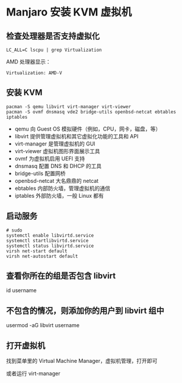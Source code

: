 # Manjaro 安装 KVM 虚拟机

## 检查处理器是否支持虚拟化

```
LC_ALL=C lscpu | grep Virtualization
```

AMD 处理器显示：

```
Virtualization: AMD-V
```

## 安装 KVM

```
pacman -S qemu libvirt virt-manager virt-viewer
pacman -S ovmf dnsmasq vde2 bridge-utils openbsd-netcat ebtables iptables
```

- qemu 向 Guest OS 模拟硬件（例如，CPU，网卡，磁盘，等）
- libvirt 提供管理虚拟机和其它虚拟化功能的工具和 API
- virt-manager 是管理虚拟机的 GUI
- virt-viewer 虚拟机图形界面展示工具
- ovmf 为虚拟机启用 UEFI 支持
- dnsmasq 配置 DNS 和 DHCP 的工具
- bridge-utils 配置网桥
- openbsd-netcat 大名鼎鼎的 netcat
- ebtables 内部防火墙，管理虚拟机的通信
- iptables 外部防火墙，一般 Linux 都有

## 启动服务

```
# sudo
systemctl enable libvirtd.service
systemctl startlibvirtd.service
systemctl status libvirtd.service
virsh net-start default
virsh net-autostart default
```

## 查看你所在的组是否包含 libvirt

id username

## 不包含的情况，则添加你的用户到 libvirt 组中

usermod -aG libvirt username

## 打开虚拟机

找到菜单里的 Virtual Machine Manager，虚拟机管理，打开即可

或者运行 virt-manager
